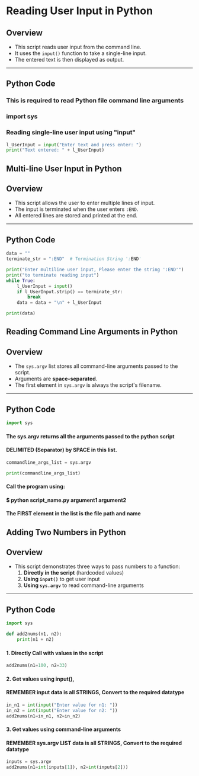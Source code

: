 # Reading User Input in Python

## Overview
- This script reads user input from the command line.
- It uses the `input()` function to take a single-line input.
- The entered text is then displayed as output.

---

## Python Code

### This is required to read Python file command line arguments
### import sys

### Reading single-line user input using "input"
```python
l_UserInput = input("Enter text and press enter: ")
print("Text entered: " + l_UserInput)
```





## Multi-line User Input in Python

## Overview
- This script allows the user to enter multiple lines of input.
- The input is terminated when the user enters `:END`.
- All entered lines are stored and printed at the end.

---

## Python Code

```python
data = ""
terminate_str = ":END"  # Termination String ':END'

print("Enter multiline user input, Please enter the string ':END'")
print("to terminate reading input")
while True:
    l_UserInput = input()
    if l_UserInput.strip() == terminate_str:
        break
    data = data + "\n" + l_UserInput

print(data)
```






## Reading Command Line Arguments in Python

## Overview
- The `sys.argv` list stores all command-line arguments passed to the script.
- Arguments are **space-separated**.
- The first element in `sys.argv` is always the script's filename.

---

## Python Code

```python
import sys
```
#### The sys.argv returns all the arguments passed to the python script
#### DELIMITED (Separator) by SPACE in this list.
```python
commandline_args_list = sys.argv

print(commandline_args_list)
```
#### Call the program using:
#### $ python script_name.py argument1 argument2
#### The FIRST element in the list is the file path and name







## Adding Two Numbers in Python

## Overview
- This script demonstrates three ways to pass numbers to a function:
  1. **Directly in the script** (hardcoded values)
  2. **Using `input()`** to get user input
  3. **Using `sys.argv`** to read command-line arguments

---

## Python Code

```python
import sys

def add2nums(n1, n2):
    print(n1 + n2)
```
#### 1. Directly Call with values in the script
```python
add2nums(n1=100, n2=33)
```
#### 2. Get values using input(),
#### REMEMBER input data is all STRINGS, Convert to the required datatype
```python
in_n1 = int(input("Enter value for n1: "))
in_n2 = int(input("Enter value for n2: "))
add2nums(n1=in_n1, n2=in_n2)
```
#### 3. Get values using command-line arguments
#### REMEMBER sys.argv LIST data is all STRINGS, Convert to the required datatype
```python
inputs = sys.argv
add2nums(n1=int(inputs[1]), n2=int(inputs[2]))
```










